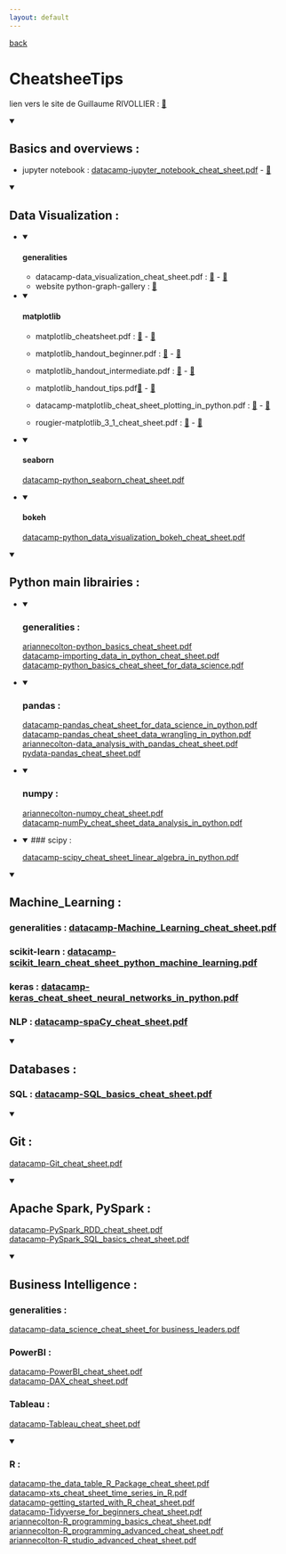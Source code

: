 ```yaml
---
layout: default
---
```


[back](./)

# CheatsheeTips

lien vers le site de Guillaume RIVOLLIER : [:link:](https://rivollierg.github.io/Cheatsheet/Cheatsheet.html)


<details open>
<summary>

## Basics and overviews :
</summary>

- jupyter notebook : [datacamp-jupyter_notebook_cheat_sheet.pdf](http://datacamp-community-prod.s3.amazonaws.com/21fdc814-3f08-4aa9-90fa-247eedefd655) - [:blue_book:](1_basics/datacamp-jupyter_notebook_cheat_sheet.pdf)
</details>

[comment]: <> (----------------------------------------------------------------------------------------------------------------------------------------)

<details open>
<summary>

## Data Visualization :
</summary>

+ <details open>
    <summary><h4>generalities</h4></summary>
    
    - datacamp-data_visualization_cheat_sheet.pdf : [:link:](https://s3.amazonaws.com/assets.datacamp.com/email/other/Data+Visualizations+-+DataCamp.pdf) - [:blue_book:](2_data_visualization/datacamp-data_visualization_cheat_sheet.pdf)
    - website python-graph-gallery : [:link:](https://www.python-graph-gallery.com/)
   </details>
+ <details open>
    <summary><h4>matplotlib</h4></summary> 

    - matplotlib_cheatsheet.pdf : [:link:](https://matplotlib.org/cheatsheets/cheatsheets.pdf) - [:blue_book:](2_data_visualization/matplotlib_cheatsheet.pdf)
    - matplotlib_handout_beginner.pdf : [:link:](https://matplotlib.org/cheatsheets/handout-beginner.pdf) - [:blue_book:](2_data_visualization/matplotlib_handout_beginner.pdf)
    - matplotlib_handout_intermediate.pdf : [:link:](https://matplotlib.org/cheatsheets/handout-intermediate.pdf) - [:blue_book:](2_data_visualization/matplotlib_handout_intermediate.pdf)
    - matplotlib_handout_tips.pdf[:link:](https://matplotlib.org/cheatsheets/handout-tips.pdf) - [:blue_book:](2_data_visualization/matplotlib_handout_tips.pdf)

    - datacamp-matplotlib_cheat_sheet_plotting_in_python.pdf : [:link:](http://datacamp-community-prod.s3.amazonaws.com/e1a8f39d-71ad-4d13-9a6b-618fe1b8c9e9) - [:blue_book:](2_data_visualization/datacamp-matplotlib_cheat_sheet_plotting_in_python.pdf)
    - rougier-matplotlib_3_1_cheat_sheet.pdf : [:link:](https://github.com/rougier/matplotlib-cheatsheet/blob/master/matplotlib-cheatsheet.pdf) - [:blue_book:](2_data_visualization/rougier-matplotlib_3_1_cheat_sheet.pdf)
    
   </details>
+ <details open>
    <summary><h4>seaborn</h4></summary>

    [datacamp-python_seaborn_cheat_sheet.pdf](http://datacamp-community-prod.s3.amazonaws.com/263130e2-2c92-4348-a356-9ed9b5034247)
   </details>
+ <details open>
    <summary><h4>bokeh</h4></summary>

    [datacamp-python_data_visualization_bokeh_cheat_sheet.pdf](http://datacamp-community-prod.s3.amazonaws.com/f0c1e06f-53ba-4f3b-aa9f-b196221f55a3)
   </details>
</details>

[comment]: <> (----------------------------------------------------------------------------------------------------------------------------------------)

   
<details open>
<summary>

## Python main librairies :
</summary>

+ <details open>
   <summary>
   
    ### generalities :
   </summary>

    [ariannecolton-python_basics_cheat_sheet.pdf](http://www.datasciencefree.com/python.pdf)  
    [datacamp-importing_data_in_python_cheat_sheet.pdf](http://datacamp-community-prod.s3.amazonaws.com/72e88aa1-b4f2-4658-9d86-15becf8263df)  
    [datacamp-python_basics_cheat_sheet_for_data_science.pdf](https://datacamp-community-prod.s3.amazonaws.com/0eff0330-e87d-4c34-88d5-73e80cb955f2)    
   </details>

+ <details open>
   <summary>
   
    ### pandas :
   </summary>

    [datacamp-pandas_cheat_sheet_for_data_science_in_python.pdf](http://datacamp-community-prod.s3.amazonaws.com/f04456d7-8e61-482f-9cc9-da6f7f25fc9b)  
    [datacamp-pandas_cheat_sheet_data_wrangling_in_python.pdf](http://datacamp-community-prod.s3.amazonaws.com/d4efb29b-f9c6-4f1c-8c98-6f568d88b48f)  
    [ariannecolton-data_analysis_with_pandas_cheat_sheet.pdf](http://www.datasciencefree.com/pandas.pdf)    
    [pydata-pandas_cheat_sheet.pdf](https://pandas.pydata.org/Pandas_Cheat_Sheet.pdf)
   </details>

+ <details open>
   <summary>
   
    ### numpy :
   </summary>
   
    [ariannecolton-numpy_cheat_sheet.pdf](http://www.datasciencefree.com/numpy.pdf)  
    [datacamp-numPy_cheat_sheet_data_analysis_in_python.pdf](http://datacamp-community-prod.s3.amazonaws.com/ba1fe95a-8b70-4d2f-95b0-bc954e9071b0)
   </details>

+ <details open>
   <summary>  
    ### scipy :
   </summary>
   
    [datacamp-scipy_cheat_sheet_linear_algebra_in_python.pdf](http://datacamp-community-prod.s3.amazonaws.com/dfdb6d58-e044-4b38-bab3-5de0b825909b)  
   </details>
</details>

[comment]: <> (----------------------------------------------------------------------------------------------------------------------------------------)

<details open>
<summary>

## Machine_Learning : 
</summary>

### generalities : [datacamp-Machine_Learning_cheat_sheet.pdf](https://s3.amazonaws.com/assets.datacamp.com/email/other/ML+Cheat+Sheet_2.pdf)
### scikit-learn : [datacamp-scikit_learn_cheat_sheet_python_machine_learning.pdf](http://datacamp-community-prod.s3.amazonaws.com/eb807da5-dce5-4b97-a54d-74e89f14266b)
### keras : [datacamp-keras_cheat_sheet_neural_networks_in_python.pdf](https://res.cloudinary.com/dyd911kmh/image/upload/v1653829364/Marketing/Blog/Keras_Cheat_Sheet.pdf)
### NLP : [datacamp-spaCy_cheat_sheet.pdf](https://res.cloudinary.com/dyd911kmh/image/upload/v1653828703/Marketing/Blog/spaCy_Cheat_Sheet_final.pdf)

</details>

[comment]: <> (----------------------------------------------------------------------------------------------------------------------------------------)

<details open>
<summary>

## Databases : 
</summary>

### SQL : [datacamp-SQL_basics_cheat_sheet.pdf](https://s3.amazonaws.com/assets.datacamp.com/email/other/SQL+for+Data+Science.pdf)

</details>

[comment]: <> (----------------------------------------------------------------------------------------------------------------------------------------)

<details open>
<summary>

## Git :
</summary>

[datacamp-Git_cheat_sheet.pdf](https://res.cloudinary.com/dyd911kmh/image/upload/v1656573882/Marketing/Blog/git_cheat_sheet.pdf)
</details>

[comment]: <> (----------------------------------------------------------------------------------------------------------------------------------------)

<details open>
<summary>

## Apache Spark, PySpark :
</summary>

[datacamp-PySpark_RDD_cheat_sheet.pdf](http://datacamp-community-prod.s3.amazonaws.com/acfa4325-1d43-4542-8ce4-bea2d287db10)  
[datacamp-PySpark_SQL_basics_cheat_sheet.pdf](http://datacamp-community-prod.s3.amazonaws.com/02213cb4-b391-4516-adcd-57243ced8eed)
</details>

[comment]: <> (----------------------------------------------------------------------------------------------------------------------------------------)

<details open>
<summary>

## Business Intelligence : 
</summary>

### generalities :
[datacamp-data_science_cheat_sheet_for business_leaders.pdf](http://datacamp-community-prod.s3.amazonaws.com/c06d5eb5-d686-42ae-ba5b-85f5b17b2ed6)

### PowerBI :
[datacamp-PowerBI_cheat_sheet.pdf](https://s3.amazonaws.com/assets.datacamp.com/email/other/Power+BI_Cheat+Sheet.pdf)  
[datacamp-DAX_cheat_sheet.pdf](https://res.cloudinary.com/dyd911kmh/image/upload/v1653826988/Marketing/Blog/Formulas_in_DAX_Cheat_Sheet.pdf)

### Tableau :
[datacamp-Tableau_cheat_sheet.pdf](https://s3.amazonaws.com/assets.datacamp.com/email/other/Tableau+Cheat+Sheet.pdf)
</details>

[comment]: <> (----------------------------------------------------------------------------------------------------------------------------------------)

<details open>
<summary>

### R :
</summary>

[datacamp-the_data_table_R_Package_cheat_sheet.pdf](https://res.cloudinary.com/dyd911kmh/image/upload/v1653830846/Marketing/Blog/data_table_cheat_sheet.pdf)  
[datacamp-xts_cheat_sheet_time_series_in_R.pdf](http://datacamp-community-prod.s3.amazonaws.com/72771032-0653-4d87-a798-4a83879e99c8)  
[datacamp-getting_started_with_R_cheat_sheet.pdf](https://res.cloudinary.com/dyd911kmh/image/upload/v1654763044/Marketing/Blog/R_Cheat_Sheet.pdf)  
[datacamp-Tidyverse_for_beginners_cheat_sheet.pdf](http://datacamp-community-prod.s3.amazonaws.com/c1fae72f-d2d7-4646-9dce-dd0f8fb5c5e8)  
[ariannecolton-R_programming_basics_cheat_sheet.pdf](http://www.datasciencefree.com/basicR.pdf)  
[ariannecolton-R_programming_advanced_cheat_sheet.pdf](http://www.datasciencefree.com/advancedR.pdf)  
[ariannecolton-R_studio_advanced_cheat_sheet.pdf](http://www.datasciencefree.com/advancedR-studio.pdf)  
</details>

[comment]: <> (----------------------------------------------------------------------------------------------------------------------------------------)
